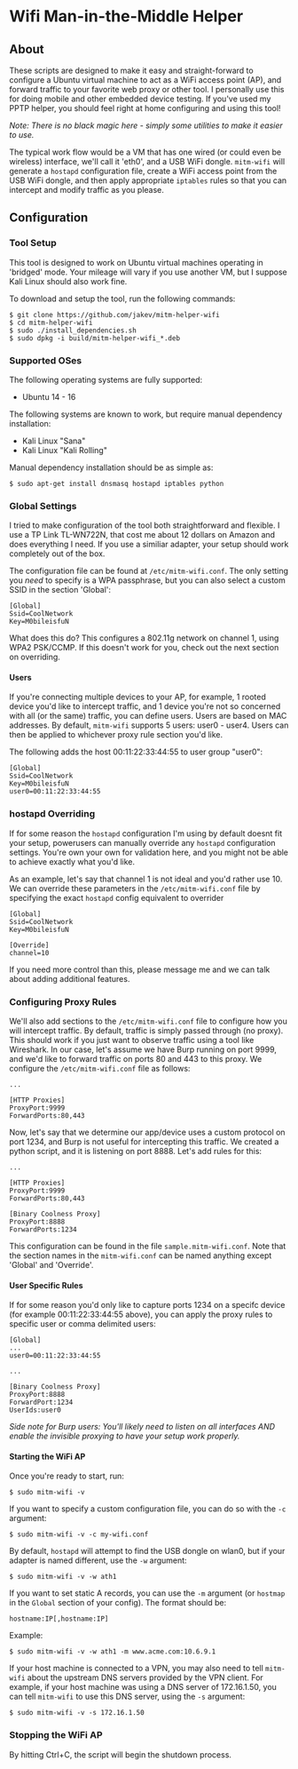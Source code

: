 # Wifi Man-in-the-Middle Helper

## About
These scripts are designed to make it easy and straight-forward to configure a Ubuntu virtual machine to act as a WiFi access point (AP), and forward traffic to your favorite web proxy or other tool. I personally use this for doing mobile and other embedded device testing. If you've used my PPTP helper, you should feel right at home configuring and using this tool!

*Note: There is no black magic here - simply some utilities to make it easier to use.*

The typical work flow would be a VM that has one wired (or could even be wireless) interface, we'll call it 'eth0', and a USB WiFi dongle. `mitm-wifi` will generate a `hostapd` configuration file, create a WiFi access point from the USB WiFi dongle, and then apply appropriate `iptables` rules so that you can intercept and modify traffic as you please.

## Configuration
### Tool Setup
This tool is designed to work on Ubuntu virtual machines operating in 'bridged' mode. Your mileage will vary if you use another VM, but I suppose Kali Linux should also work fine.

To download and setup the tool, run the following commands:

    $ git clone https://github.com/jakev/mitm-helper-wifi
    $ cd mitm-helper-wifi
    $ sudo ./install_dependencies.sh
    $ sudo dpkg -i build/mitm-helper-wifi_*.deb

### Supported OSes
The following operating systems are fully supported:

* Ubuntu 14 - 16

The following systems are known to work, but require manual dependency installation:

* Kali Linux "Sana"
* Kali Linux "Kali Rolling"

Manual dependency installation should be as simple as:

    $ sudo apt-get install dnsmasq hostapd iptables python

### Global Settings
I tried to make configuration of the tool both straightforward and flexible. I use a TP Link TL-WN722N, that cost me about 12 dollars on Amazon and does everything I need. If you use a similiar adapter, your setup should work completely out of the box.

The configuration file can be found at `/etc/mitm-wifi.conf`. The only setting you _need_ to specify is a WPA passphrase, but you can also select a custom SSID in the section 'Global':

```
[Global]
Ssid=CoolNetwork
Key=M0bileisfuN
```

What does this do? This configures a 802.11g network on channel 1, using WPA2 PSK/CCMP. If this doesn't work for you, check out the next section on overriding.

#### Users
If you're connecting multiple devices to your AP, for example, 1 rooted device you'd like to intercept traffic, and 1 device you're not so concerned with all (or the same) traffic, you can define users.  Users are based on MAC addresses.  By default, `mitm-wifi` supports 5 users: user0 - user4.  Users can then be applied to whichever proxy rule section you'd like.

The following adds the host 00:11:22:33:44:55 to user group "user0":

```
[Global]
Ssid=CoolNetwork
Key=M0bileisfuN
user0=00:11:22:33:44:55
```

### hostapd Overriding
If for some reason the `hostapd` configuration I'm using by default doesnt fit your setup, powerusers can manually override any `hostapd` configuration settings. You're own your own for validation here, and you might not be able to achieve exactly what you'd like.

As an example, let's say that channel 1 is not ideal and you'd rather use 10.  We can override these parameters in the `/etc/mitm-wifi.conf` file by specifying the exact `hostapd` config equivalent to overrider

```
[Global]
Ssid=CoolNetwork
Key=M0bileisfuN

[Override]
channel=10
```

If you need more control than this, please message me and we can talk about adding additional features.

### Configuring Proxy Rules
We'll also add sections to the `/etc/mitm-wifi.conf` file to configure how you will intercept traffic. By default, traffic is simply passed through (no proxy). This should work if you just want to observe traffic using a tool like Wireshark. In our case, let's assume we have Burp running on port 9999, and we'd like to forward traffic on ports 80 and 443 to this proxy. We configure the `/etc/mitm-wifi.conf` file as follows:

```
...

[HTTP Proxies]
ProxyPort:9999
ForwardPorts:80,443
```

Now, let's say that we determine our app/device uses a custom protocol on port 1234, and Burp is not useful for intercepting this traffic. We created a python script, and it is listening on port 8888. Let's add rules for this:

```
...

[HTTP Proxies]
ProxyPort:9999
ForwardPorts:80,443

[Binary Coolness Proxy]
ProxyPort:8888
ForwardPorts:1234
```

This configuration can be found in the file `sample.mitm-wifi.conf`. Note that the section names in the `mitm-wifi.conf` can be named anything except 'Global' and 'Override'.

#### User Specific Rules
If for some reason you'd only like to capture ports 1234 on a specifc device (for example 00:11:22:33:44:55 above), you can apply the proxy rules to specific user or comma delimited users:

```
[Global]
...
user0=00:11:22:33:44:55

...

[Binary Coolness Proxy]
ProxyPort:8888
ForwardPort:1234
UserIds:user0
```

*Side note for Burp users: You'll likely need to listen on all interfaces AND enable the invisible proxying to have your setup work properly.*

#### Starting the WiFi AP
Once you're ready to start, run:

    $ sudo mitm-wifi -v

If you want to specify a custom configuration file, you can do so with the `-c` argument:

    $ sudo mitm-wifi -v -c my-wifi.conf

By default, `hostapd` will attempt to find the USB dongle on wlan0, but if your adapter is named different, use the `-w` argument:

    $ sudo mitm-wifi -v -w ath1

If you want to set static A records, you can use the `-m` argument (or `hostmap` in the `Global` section of your config). The format should be:

    hostname:IP[,hostname:IP]

Example:

    $ sudo mitm-wifi -v -w ath1 -m www.acme.com:10.6.9.1

If your host machine is connected to a VPN, you may also need to tell `mitm-wifi` about the upstream DNS servers provided by the VPN client.  For example, if your host machine was using a DNS server of 172.16.1.50, you can tell `mitm-wifi` to use this DNS server, using the `-s` argument:

    $ sudo mitm-wifi -v -s 172.16.1.50

### Stopping the WiFi AP
By hitting Ctrl+C, the script will begin the shutdown process.

